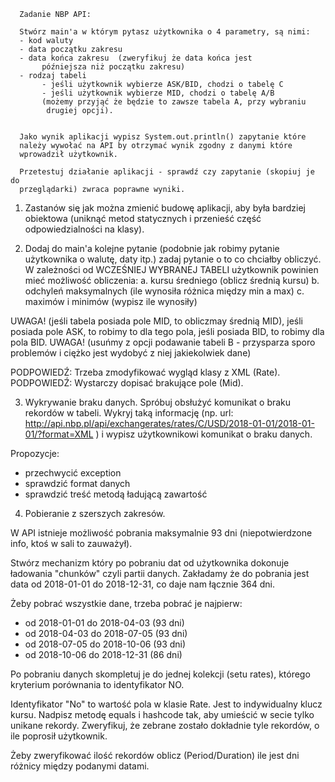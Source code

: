       Zadanie NBP API:
     
      Stwórz main'a w którym pytasz użytkownika o 4 parametry, są nimi:
      - kod waluty
      - data początku zakresu
      - data końca zakresu  (zweryfikuj że data końca jest
           późniejsza niż początku zakresu)
      - rodzaj tabeli
           - jeśli użytkownik wybierze ASK/BID, chodzi o tabelę C
           - jeśli użytkownik wybierze MID, chodzi o tabelę A/B
           (możemy przyjąć że będzie to zawsze tabela A, przy wybraniu
            drugiej opcji).
     
     
      Jako wynik aplikacji wypisz System.out.println() zapytanie które
      należy wywołać na API by otrzymać wynik zgodny z danymi które
      wprowadził użytkownik.
     
      Przetestuj działanie aplikacji - sprawdź czy zapytanie (skopiuj je do
      przeglądarki) zwraca poprawne wyniki.

1. Zastanów się jak można zmienić budowę aplikacji, aby była bardziej obiektowa (uniknąć metod statycznych i przenieść część odpowiedzialności na klasy).

2. Dodaj do main'a kolejne pytanie (podobnie jak robimy pytanie użytkownika o walutę, daty itp.) zadaj pytanie o to co chciałby obliczyć. W zależności od WCZEŚNIEJ WYBRANEJ TABELI użytkownik powinien mieć możliwość obliczenia:
    a. kursu średniego (oblicz średnią kursu)
    b. odchyleń maksymalnych (ile wynosiła różnica między min a max)
    c. maximów i minimów (wypisz ile wynosiły)

UWAGA! (jeśli tabela posiada pole MID, to obliczmay średnią MID), jeśli posiada pole ASK, to robimy to dla tego pola, jeśli posiada BID, to robimy dla pola BID.
UWAGA! (usuńmy z opcji podawanie tabeli B - przysparza sporo problemów i ciężko jest wydobyć z niej jakiekolwiek dane)

PODPOWIEDŹ: Trzeba zmodyfikować wygląd klasy z XML (Rate). 
PODPOWIEDŹ: Wystarczy dopisać brakujące pole (Mid).

3. Wykrywanie braku danych. 
Spróbuj obsłużyć komunikat o braku rekordów w tabeli. Wykryj taką informację (np. url: http://api.nbp.pl/api/exchangerates/rates/C/USD/2018-01-01/2018-01-01/?format=XML )
i wypisz użytkownikowi komunikat o braku danych. 

Propozycje:
 - przechwycić exception
 - sprawdzić format danych
 - sprawdzić treść metodą ładującą zawartość

4. Pobieranie z szerszych zakresów. 

W API istnieje możliwość pobrania maksymalnie 93 dni (niepotwierdzone info, ktoś w sali to zauważył). 

Stwórz mechanizm który po pobraniu dat od użytkownika dokonuje ładowania "chunków" czyli partii danych.
Zakładamy że do pobrania jest data od 2018-01-01 do 2018-12-31, co daje nam łącznie 364 dni.

Żeby pobrać wszystkie dane, trzeba pobrać je najpierw:
- od 2018-01-01 do 2018-04-03 (93 dni)
- od 2018-04-03 do 2018-07-05 (93 dni)
- od 2018-07-05 do 2018-10-06 (93 dni)
- od 2018-10-06 do 2018-12-31 (86 dni)

Po pobraniu danych skompletuj je do jednej kolekcji (setu rates), którego kryterium porównania to identyfikator NO.

Identyfikator "No" to wartość pola w klasie Rate. Jest to indywidualny klucz kursu. 
Nadpisz metodę equals i hashcode tak, aby umieścić w secie tylko unikane rekordy. Zweryfikuj, że zebrane zostało dokładnie tyle rekordów, o ile poprosił użytkownik.

Żeby zweryfikować ilość rekordów oblicz (Period/Duration) ile jest dni różnicy między podanymi datami.
